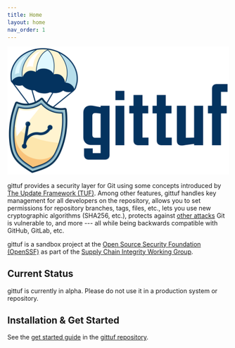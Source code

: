```yaml
---
title: Home
layout: home
nav_order: 1
---
```


![gittuf logo](https://raw.githubusercontent.com/gittuf/community/bd8b367fa91fab0fddaa1943e0131e90e04e6b10/artwork/PNG/gittuf_horizontal-color.png)

gittuf provides a security layer for Git using some concepts introduced by [The
Update Framework (TUF)]. Among other features, gittuf handles key management for
all developers on the repository, allows you to set permissions for repository
branches, tags, files, etc., lets you use new cryptographic algorithms (SHA256,
etc.), protects against [other attacks] Git is vulnerable to, and more --- all
while being backwards compatible with GitHub, GitLab, etc.

gittuf is a sandbox project at the [Open Source Security Foundation (OpenSSF)]
as part of the [Supply Chain Integrity Working Group].

## Current Status

gittuf is currently in alpha. Please do not use it in a production system or
repository.

## Installation & Get Started

See the [get started guide] in the [gittuf repository].

[The Update Framework (TUF)]: https://theupdateframework.io
[other attacks]: https://ssl.engineering.nyu.edu/papers/torres_toto_usenixsec-2016.pdf
[Open Source Security Foundation (OpenSSF)]: https://openssf.org/
[Supply Chain Integrity Working Group]: https://github.com/ossf/wg-supply-chain-integrity
[gittuf repository]: https://github.com/gittuf/gittuf
[get started guide]: https://github.com/gittuf/gittuf/blob/main/docs/get-started.md
